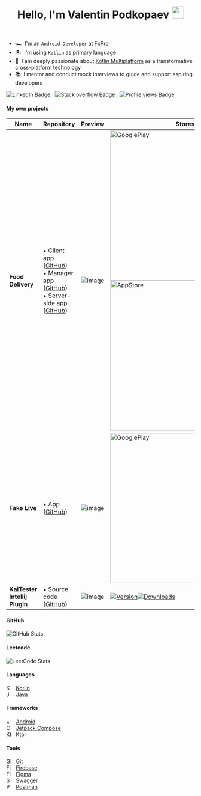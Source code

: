 
<h1 align="center">Hello, I'm Valentin Podkopaev 
  <img src="https://www.pngplay.com/wp-content/uploads/9/Android-Transparent-Free-PNG.png" width="32"/>
</h1>

<br>

- 🏎 &nbsp;I'm an `Android Developer` at [FxPro](https://www.fxpro.com/) 
- 🏝 &nbsp;I'm using `Kotlin` as primary language 
- 🚀 &nbsp;I am deeply passionate about [Kotlin Multiplatform](https://kotlinlang.org/docs/multiplatform.html) as a transformative cross-platform technology 
- 📚 &nbsp;I mentor and conduct mock interviews to guide and support aspiring developers 

<a href="https://www.linkedin.com/in/maxastin/">
  <img src="https://img.shields.io/badge/LinkedIn-blue?style=for-the-badge&logo=linkedin&logoColor=white" alt="LinkedIn Badge"/>
</a>
&nbsp;
<a href="https://stackoverflow.com/users/11720338/maxastin">
  <img src="https://img.shields.io/badge/Stack%20Overflow-F48024?style=for-the-badge&logo=stackoverflow&logoColor=white" alt="Stack overflow Badge"/>
</a>
&nbsp;
<a href="https://github.com/MaxAstin">
  <img src="https://komarev.com/ghpvc/?username=MaxAstin&style=for-the-badge&color=blue" alt="Profile views Badge"/>
</a>

#### My own projects
| Name    | Repository | Preview | Stores |
| -------- | ------- | ------- | ------- |
| **Food Delivery** | • Client app ([GitHub](https://github.com/xidealo/PapaKarlo)) <br> • Manager app ([GitHub](https://github.com/xidealo/FoodDeliveryAdmin)) <br> • Server-side app ([GitHub](https://github.com/MaxAstin/FoodDeliveryApi_v2)) | ![image](https://github.com/user-attachments/assets/75b2dcea-a1aa-4699-9d3a-4b66bd3a77d8) | <a href="https://play.google.com/store/apps/details?id=com.bunbeuaty.papakarlo"><img src="https://upload.wikimedia.org/wikipedia/commons/thumb/7/78/Google_Play_Store_badge_EN.svg/2560px-Google_Play_Store_badge_EN.svg.png" alt="GooglePlay" width="400px"/></a> <br> <a href="https://apps.apple.com/ru/app/%D0%BF%D0%B0%D0%BF%D0%B0-%D0%BA%D0%B0%D1%80%D0%BB%D0%BE/id6443966083"><img src="https://upload.wikimedia.org/wikipedia/commons/thumb/3/3c/Download_on_the_App_Store_Badge.svg/2560px-Download_on_the_App_Store_Badge.svg.png" alt="AppStore" width="400px"/></a> |
| **Fake Live** | • App ([GitHub](https://github.com/MaxAstin/Fake-Live)) | ![image](https://github.com/user-attachments/assets/755f60c2-0867-4a04-9d92-9c29f9996417) | <a href="https://play.google.com/store/apps/details?id=com.bunbeauty.tiptoplive"><img src="https://upload.wikimedia.org/wikipedia/commons/thumb/7/78/Google_Play_Store_badge_EN.svg/2560px-Google_Play_Store_badge_EN.svg.png" alt="GooglePlay" width="400px"/></a> |
| **KaiTester Intellij Plugin** | • Source code ([GitHub](https://github.com/MaxAstin/KaiTester)) | ![image](https://github.com/user-attachments/assets/86d55711-77fd-4e6f-b85b-0d28a53e5976) | [![Version](https://img.shields.io/jetbrains/plugin/v/26141-kaitester.svg)](https://plugins.jetbrains.com/plugin/26141-kaitester)[![Downloads](https://img.shields.io/jetbrains/plugin/d/26141-kaitester.svg)](https://plugins.jetbrains.com/plugin/26141-kaitester) |


#### GitHub
![GitHub Stats](https://github-readme-stats-sigma-five.vercel.app/api?username=MaxAstin&show_icons=true&theme=tokyonight&count_private=true)

#### Leetcode
![LeetCode Stats](https://leetcard.jacoblin.cool/max_astin?theme=dark&font=Baloo%202&ext=activity)


#### Languages 
<img src="https://play-lh.googleusercontent.com/qGNd4Vel9btQcuf6pINFmQOhB0yYCx-5E2sdeGMh43MOFpz_zY_-9k3JQZ8xjj12LA=w80" alt="Kotlin" width = "14" height="14" /> &nbsp; <a href="https://kotlinlang.org/">Kotlin</a> </br> 
<img src="https://cdn-icons-png.flaticon.com/512/226/226777.png" alt="Java" width = "14" height="14" /> &nbsp; <a href="https://www.java.com/">Java</a>

#### Frameworks 
<img src="https://www.pngplay.com/wp-content/uploads/9/Android-Transparent-Free-PNG.png" alt="Android" width = "14" height="10" /> &nbsp; <a href="https://developer.android.com/">Android</a> </br> 
<img src="https://3.bp.blogspot.com/-VVp3WvJvl84/X0Vu6EjYqDI/AAAAAAAAPjU/ZOMKiUlgfg8ok8DY8Hc-ocOvGdB0z86AgCLcBGAsYHQ/s1600/jetpack%2Bcompose%2Bicon_RGB.png" alt="Compose" width = "14" height="14" /> &nbsp; <a href="https://developer.android.com/jetpack/compose">Jetpack Compose</a> </br> 
<img src="https://avatars.githubusercontent.com/u/28214161?s=280&v=4" alt="Ktor" width = "14" height="14" /> &nbsp; <a href="https://github.com/ktorio/ktor">Ktor</a>

#### Tools
<img src="https://git-scm.com/images/logos/downloads/Git-Icon-1788C.png" alt="Git" width = "14" height="14" /> &nbsp; <a href="https://git-scm.com/">Git</a> </br> 
<img src="https://img.icons8.com/color/512/firebase.png" alt="Firebase" width = "14" height="14" /> &nbsp; <a href="https://firebase.google.com/">Firebase</a> </br> 
<img src="https://devtime.me/wp-content/uploads/2024/01/figma-150x150.png" alt="Figma" width = "14" height="14" /> &nbsp; <a href="https://www.figma.com">Figma</a> </br> 
<img src="https://upload.wikimedia.org/wikipedia/commons/a/ab/Swagger-logo.png" alt="Swagger" width = "14" height="14" /> &nbsp; <a href="https://swagger.io/">Swagger</a> </br> 
<img src="https://www.postman.com/_ar-assets/images/favicon-1-16.png" alt="Postman" width = "14" height="14" /> &nbsp; <a href="https://www.postman.com/">Postman</a> 
